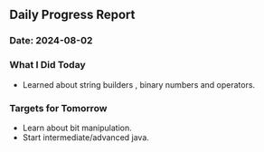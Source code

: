 ## Daily Progress Report

### Date: 2024-08-02

### What I Did Today

- Learned about string builders , binary numbers and operators.

### Targets for Tomorrow

- Learn about bit manipulation.
- Start intermediate/advanced java.
